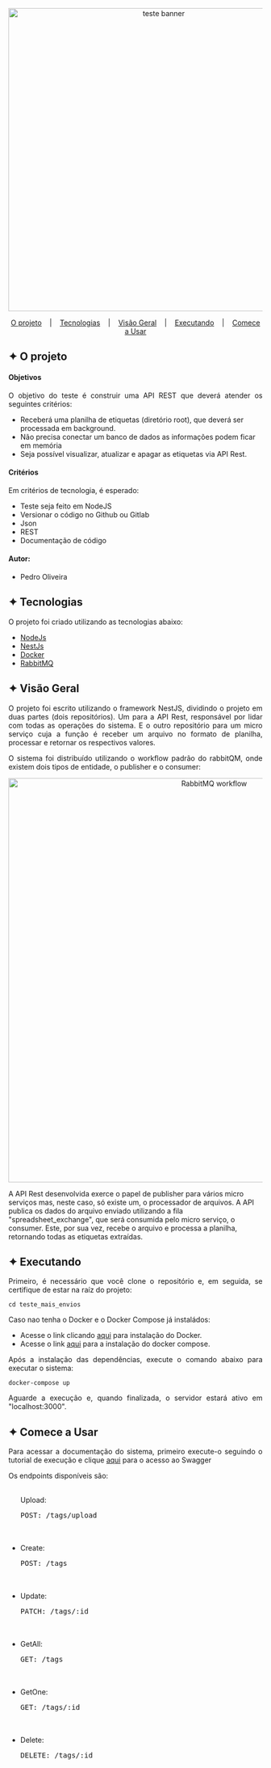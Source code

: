 <p align="middle">
<img alt="teste banner" src="https://github.com/pedrohso7/teste_mais_envios/assets/32853995/9bd8a03e-e7b3-4077-9040-14daa044eefa" width="600"/>
</p>

         
<p align="center">
  <a href="#-O projeto">O projeto</a>
  &nbsp;&nbsp;&nbsp;|&nbsp;&nbsp;&nbsp;
  <a href="#-Tecnologias">Tecnologias</a>
  &nbsp;&nbsp;&nbsp;|&nbsp;&nbsp;&nbsp;
  <a href="#-Visão-Geral">Visão Geral</a>
  &nbsp;&nbsp;&nbsp;|&nbsp;&nbsp;&nbsp;
  <a href="#-Executando">Executando</a>
  &nbsp;&nbsp;&nbsp;|&nbsp;&nbsp;&nbsp;
  <a href="#-Comece-a-Usar">Comece a Usar</a>
</p>

## ✦ O projeto
<h4>Objetivos</h4>
<p align="justify">
O objetivo do teste é construir uma API REST que deverá atender os seguintes critérios:
<ul>
<li>Receberá uma planilha de etiquetas (diretório root), que deverá ser processada em background.</li>
<li>Não precisa conectar um banco de dados as informações podem ficar em memória</li>
<li>Seja possível visualizar, atualizar e apagar as etiquetas via API Rest.</li>
</ul>

<h4>Critérios</h4>
Em critérios de tecnologia, é esperado:
<ul>
<li>Teste seja feito em NodeJS</li>
<li>Versionar o código no Github ou Gitlab</li>
<li>Json</li>
<li>REST</li>
<li>Documentação de código</li>
</ul>
</p>

<h4>Autor:</h4>
<ul>
<li>Pedro Oliveira</li>
</ul>

## ✦ Tecnologias
O projeto foi criado utilizando as tecnologias abaixo:
- [NodeJs](https://nodejs.org/en)
- [NestJs](https://nestjs.com/)
- [Docker](https://www.docker.com/)
- [RabbitMQ](https://www.cloudamqp.com/blog/part1-rabbitmq-for-beginners-what-is-rabbitmq.html?gclid=CjwKCAjwvrOpBhBdEiwAR58-3O1p9B8pD2zkwC9NVNYvtpPdatfvHeF5jzb3jih2DTDnsmKdnw4bLRoCGbcQAvD_BwE)

## ✦ Visão Geral
<p align="justify">
O projeto foi escrito utilizando o framework NestJS, dividindo o projeto em duas partes (dois repositórios). Um para a API Rest, responsável por lidar com todas as operações do sistema. E o outro repositório para um micro serviço cuja a função é receber um arquivo no formato de planilha, processar e retornar os respectivos valores. 
</p>

<p align="justify">
O sistema foi distribuído utilizando o workflow padrão do rabbitQM, onde existem dois tipos de entidade, o publisher e o consumer: 
</p>

<p align="middle">
<img alt="RabbitMQ workflow" src="https://github.com/pedrohso7/teste_mais_envios/assets/32853995/4e1f7acc-d810-4522-a46f-28bb7a471a78" width="800"/>
</p>

A API Rest desenvolvida exerce o papel de publisher para vários micro serviços mas, neste caso, só existe um, o processador de arquivos. A API publica os dados do arquivo enviado utilizando a fila "spreadsheet_exchange", que será consumida pelo micro serviço, o consumer. Este, por sua vez, recebe o arquivo e processa a planilha, retornando todas as etiquetas extraídas.

## ✦ Executando
<p align="justify">
Primeiro, é necessário que você clone o repositório e, em seguida, se certifique de estar na raíz do projeto:
</p>

```
cd teste_mais_envios
```

<p align="justify">
Caso nao tenha o Docker e o Docker Compose já instaládos:
</p>

<ul>
<li>Acesse o link clicando <a href="https://docs.docker.com/engine/install/">aqui</a> para instalação do Docker.</li>
<li>Acesse o link <a href="https://www.digitalocean.com/community/tutorials/how-to-install-and-use-docker-compose-on-ubuntu-20-04">aqui</a> para a instalação do docker compose.</li>
</ul>

<p align="justify">
Após a instalação das dependências, execute o comando abaixo para executar o sistema:
</p>

```
docker-compose up
```

<p align="justify">
Aguarde a execução e, quando finalizada, o servidor estará ativo em "localhost:3000".
</p>

## ✦ Comece a Usar

<p align="justify">
Para acessar a documentação do sistema, primeiro execute-o seguindo o tutorial de execução e clique <a href="http://localhost:3000/api">aqui</a> para o acesso ao Swagger
</p>

<p align="justify">
Os endpoints disponíveis são:
</p>

<ul>
<br>Upload: <pre>POST: /tags/upload</pre></br>
<br><li>Create: <pre>POST: /tags</pre></li></br>
<br><li>Update: <pre>PATCH: /tags/:id</pre></li></br>
<br><li>GetAll: <pre>GET: /tags</pre></li></br>
<br><li>GetOne: <pre>GET: /tags/:id</pre></li></br>
<br><li>Delete: <pre>DELETE: /tags/:id</pre></li></br>
</ul>
